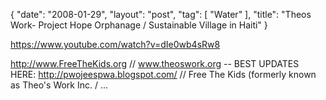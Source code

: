{
   "date": "2008-01-29",
   "layout": "post",
   "tag": [
      "Water"
   ],
   "title": "Theos Work- Project Hope Orphanage / Sustainable Village in Haiti"
}

https://www.youtube.com/watch?v=dIe0wb4sRw8  

http://www.FreeTheKids.org // www.theoswork.org -- BEST UPDATES HERE: http://pwojeespwa.blogspot.com/ // Free The Kids (formerly known as Theo's Work Inc. / ...
